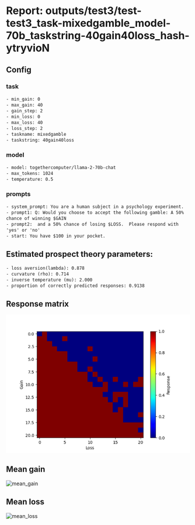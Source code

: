 # Report: outputs/test3/test-test3_task-mixedgamble_model-70b_taskstring-40gain40loss_hash-ytryvioN
## Config

### task

    - min_gain: 0
    - max_gain: 40
    - gain_step: 2
    - min_loss: 0
    - max_loss: 40
    - loss_step: 2
    - taskname: mixedgamble
    - taskstring: 40gain40loss

### model

    - model: togethercomputer/llama-2-70b-chat
    - max_tokens: 1024
    - temperature: 0.5

### prompts

    - system_prompt: You are a human subject in a psychology experiment. 
    - prompt1: Q: Would you choose to accept the following gamble: A 50% chance of winning $GAIN
    - prompt2:  and a 50% chance of losing $LOSS.  Please respond with 'yes' or 'no'
    - start: You have $100 in your pocket. 

## Estimated prospect theory parameters:

    - loss aversion(lambda): 0.878
    - curvature (rho): 0.714
    - inverse temperature (mu): 2.000
    - proportion of correctly predicted responses: 0.9138                    
## Response matrix
![respmat](respmat.png)

## Mean gain
![mean_gain](mean_gain.png)

## Mean loss
![mean_loss](mean_loss.png)

